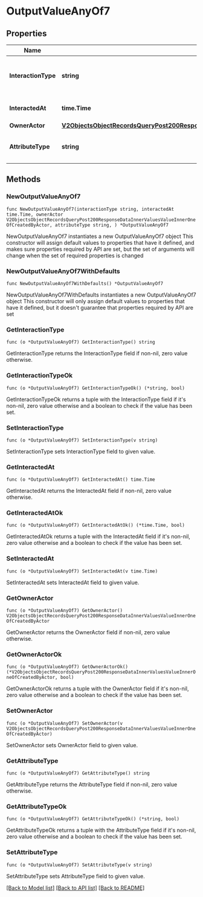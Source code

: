 # OutputValueAnyOf7

## Properties

Name | Type | Description | Notes
------------ | ------------- | ------------- | -------------
**InteractionType** | **string** | The type of interaction e.g. calendar or email. | 
**InteractedAt** | **time.Time** | When the interaction occurred. | 
**OwnerActor** | [**V2ObjectsObjectRecordsQueryPost200ResponseDataInnerValuesValueInnerOneOfCreatedByActor**](V2ObjectsObjectRecordsQueryPost200ResponseDataInnerValuesValueInnerOneOfCreatedByActor.md) |  | 
**AttributeType** | **string** | The attribute type of the value. | 

## Methods

### NewOutputValueAnyOf7

`func NewOutputValueAnyOf7(interactionType string, interactedAt time.Time, ownerActor V2ObjectsObjectRecordsQueryPost200ResponseDataInnerValuesValueInnerOneOfCreatedByActor, attributeType string, ) *OutputValueAnyOf7`

NewOutputValueAnyOf7 instantiates a new OutputValueAnyOf7 object
This constructor will assign default values to properties that have it defined,
and makes sure properties required by API are set, but the set of arguments
will change when the set of required properties is changed

### NewOutputValueAnyOf7WithDefaults

`func NewOutputValueAnyOf7WithDefaults() *OutputValueAnyOf7`

NewOutputValueAnyOf7WithDefaults instantiates a new OutputValueAnyOf7 object
This constructor will only assign default values to properties that have it defined,
but it doesn't guarantee that properties required by API are set

### GetInteractionType

`func (o *OutputValueAnyOf7) GetInteractionType() string`

GetInteractionType returns the InteractionType field if non-nil, zero value otherwise.

### GetInteractionTypeOk

`func (o *OutputValueAnyOf7) GetInteractionTypeOk() (*string, bool)`

GetInteractionTypeOk returns a tuple with the InteractionType field if it's non-nil, zero value otherwise
and a boolean to check if the value has been set.

### SetInteractionType

`func (o *OutputValueAnyOf7) SetInteractionType(v string)`

SetInteractionType sets InteractionType field to given value.


### GetInteractedAt

`func (o *OutputValueAnyOf7) GetInteractedAt() time.Time`

GetInteractedAt returns the InteractedAt field if non-nil, zero value otherwise.

### GetInteractedAtOk

`func (o *OutputValueAnyOf7) GetInteractedAtOk() (*time.Time, bool)`

GetInteractedAtOk returns a tuple with the InteractedAt field if it's non-nil, zero value otherwise
and a boolean to check if the value has been set.

### SetInteractedAt

`func (o *OutputValueAnyOf7) SetInteractedAt(v time.Time)`

SetInteractedAt sets InteractedAt field to given value.


### GetOwnerActor

`func (o *OutputValueAnyOf7) GetOwnerActor() V2ObjectsObjectRecordsQueryPost200ResponseDataInnerValuesValueInnerOneOfCreatedByActor`

GetOwnerActor returns the OwnerActor field if non-nil, zero value otherwise.

### GetOwnerActorOk

`func (o *OutputValueAnyOf7) GetOwnerActorOk() (*V2ObjectsObjectRecordsQueryPost200ResponseDataInnerValuesValueInnerOneOfCreatedByActor, bool)`

GetOwnerActorOk returns a tuple with the OwnerActor field if it's non-nil, zero value otherwise
and a boolean to check if the value has been set.

### SetOwnerActor

`func (o *OutputValueAnyOf7) SetOwnerActor(v V2ObjectsObjectRecordsQueryPost200ResponseDataInnerValuesValueInnerOneOfCreatedByActor)`

SetOwnerActor sets OwnerActor field to given value.


### GetAttributeType

`func (o *OutputValueAnyOf7) GetAttributeType() string`

GetAttributeType returns the AttributeType field if non-nil, zero value otherwise.

### GetAttributeTypeOk

`func (o *OutputValueAnyOf7) GetAttributeTypeOk() (*string, bool)`

GetAttributeTypeOk returns a tuple with the AttributeType field if it's non-nil, zero value otherwise
and a boolean to check if the value has been set.

### SetAttributeType

`func (o *OutputValueAnyOf7) SetAttributeType(v string)`

SetAttributeType sets AttributeType field to given value.



[[Back to Model list]](../README.md#documentation-for-models) [[Back to API list]](../README.md#documentation-for-api-endpoints) [[Back to README]](../README.md)


